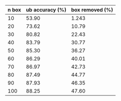 | n box | ub accuracy (%) | box removed (%) |
| ----- | --------------- | --------------- |
| 10    | 53.90           | 1.243           |
| 20    | 73.62           | 10.79           |
| 30    | 80.82           | 22.43           |
| 40    | 83.79           | 30.77           |
| 50    | 85.30           | 36.27           |
| 60    | 86.29           | 40.01           |
| 70    | 86.97           | 42.73           |
| 80    | 87.49           | 44.77           |
| 90    | 87.93           | 46.35           |
| 100   | 88.25           | 47.60           |
